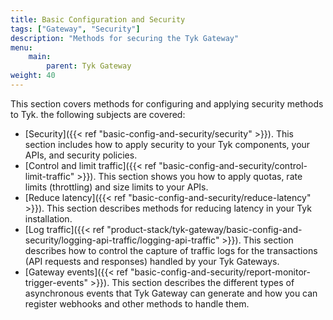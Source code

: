 ```yaml
---
title: Basic Configuration and Security
tags: ["Gateway", "Security"]
description: "Methods for securing the Tyk Gateway"
menu:
    main:
        parent: Tyk Gateway
weight: 40
---
```



This section covers methods for configuring and applying security methods to Tyk. the following subjects are covered:

- [Security]({{< ref "basic-config-and-security/security" >}}). This section includes how to apply security to your Tyk components, your APIs, and security policies.
- [Control and limit traffic]({{< ref "basic-config-and-security/control-limit-traffic" >}}). This section shows you how to apply quotas, rate limits (throttling) and size limits to your APIs.
- [Reduce latency]({{< ref "basic-config-and-security/reduce-latency" >}}). This section describes methods for reducing latency in your Tyk installation.
- [Log traffic]({{< ref "product-stack/tyk-gateway/basic-config-and-security/logging-api-traffic/logging-api-traffic" >}}). This section describes how to control the capture of traffic logs for the transactions (API requests and responses) handled by your Tyk Gateways.
- [Gateway events]({{< ref "basic-config-and-security/report-monitor-trigger-events" >}}). This section describes the different types of asynchronous events that Tyk Gateway can generate and how you can register webhooks and other methods to handle them.
